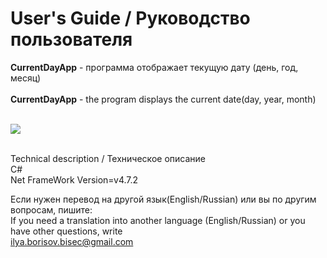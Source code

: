 <h1>User's Guide / Руководство пользователя</h1>

<a><b>CurrentDayApp</b> - программа отображает текущую дату (день, год, месяц)</a><br><br>
<a><b>CurrentDayApp</b> - the program displays the current date(day, year, month)</a><br><br>
<p></p><img src="https://github.com/Sadochok-BISEC/VisualCLibSolutions/blob/main/img_desc/date_1.PNG"/><br>

<br><a>Technical description / Техническое описание</a><br>
<a>C#</a><br>
<a>Net FrameWork Version=v4.7.2</a><br>

<a>Если нужен перевод на другой язык(English/Russian) или вы по другим вопросам, пишите:</a><br>
<a>If you need a translation into another language (English/Russian) or you have other questions, write</a><br>
<a>ilya.borisov.bisec@gmail.com</a>